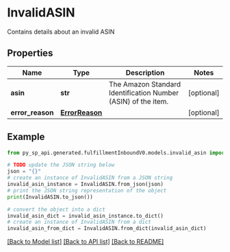 # InvalidASIN

Contains details about an invalid ASIN

## Properties

Name | Type | Description | Notes
------------ | ------------- | ------------- | -------------
**asin** | **str** | The Amazon Standard Identification Number (ASIN) of the item. | [optional] 
**error_reason** | [**ErrorReason**](ErrorReason.md) |  | [optional] 

## Example

```python
from py_sp_api.generated.fulfillmentInboundV0.models.invalid_asin import InvalidASIN

# TODO update the JSON string below
json = "{}"
# create an instance of InvalidASIN from a JSON string
invalid_asin_instance = InvalidASIN.from_json(json)
# print the JSON string representation of the object
print(InvalidASIN.to_json())

# convert the object into a dict
invalid_asin_dict = invalid_asin_instance.to_dict()
# create an instance of InvalidASIN from a dict
invalid_asin_from_dict = InvalidASIN.from_dict(invalid_asin_dict)
```
[[Back to Model list]](../README.md#documentation-for-models) [[Back to API list]](../README.md#documentation-for-api-endpoints) [[Back to README]](../README.md)


